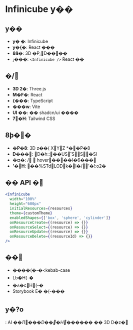 # Infinicube y��

## y��

- **y�
  �**: Infinicube
- **y�{�**: React ���
- **8ß�**: 3D �P;D����
- **;���**: `<Infinicube />` React ��

## �/

- **3D 2�**: Three.js
- **M�F�**: React
- **{���**: TypeScript
- **���w**: Vite
- **UI ��**: �� shadcn/ui ����
- **7�H**: Tailwind CSS

## 8þ��

- **�P�8**: 3D z��( XYZ \*��P�8
- **D���**: D�h::��US˹SS�SI
- **�¤�**: /  hover����I�6���
- **'�H**: ��%STdLODk�I�/'�!:o2�

## �� API �

```jsx
<Infinicube
  width="100%"
  height="600px"
  initialResources={resources}
  theme={customTheme}
  enabledShapes={['box', 'sphere', 'cylinder']}
  onResourceCreate={(resource) => {}}
  onResourceSelect={(resource) => {}}
  onResourceUpdate={(resource) => {}}
  onResourceDelete={(resourceId) => {}}
/>
```

##  ��

- ����(�-�<kebab-case
- Lb�H(-�
- �ʌ�cH(-�
- Storybook E�
  �(-���

## y�?o

: AI ��Л��*�D���H��*���� �� 3D D�z�

<!--  ����: 2025-07-11 -->
<!-- ���: � Infinicube y�� -->
